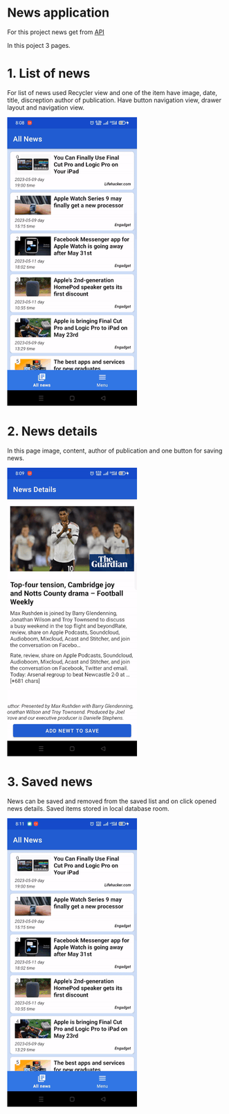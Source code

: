 # News application 
For this project news get from [API](https://newsapi.org/)

In this poject 3 pages.

# 1. List of news
For list of news used Recycler view and one of the item have image, date, title, discreption author of publication.
Have button navigation view, drawer layout and navigation view.

![](https://github.com/Erdaulet0341/AndroidStudioProjects/blob/master/NewsUs/Readme/ezgif.com-resize%20(10).gif)

# 2. News details
In this page image, content, author of publication and one button for saving news.

![](https://github.com/Erdaulet0341/AndroidStudioProjects/blob/master/NewsUs/Readme/ezgif.com-resize%20(11).gif)

# 3. Saved news
News can be saved and removed from the saved list and on click opened news details. 
Saved items stored in local database room.

![](https://github.com/Erdaulet0341/AndroidStudioProjects/blob/master/NewsUs/Readme/ezgif.com-resize%20(9).gif)
